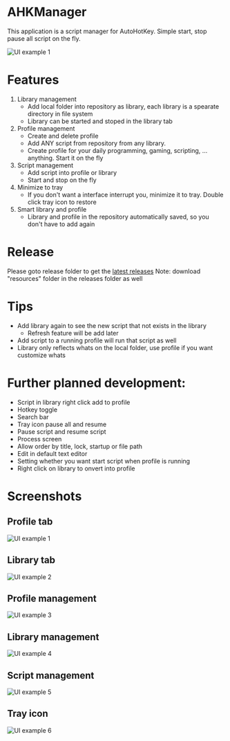 # AHKManager
This application is a script manager for AutoHotKey. Simple start, stop pause all script on the fly.

<img alt="UI example 1" 
      src="https://github.com/SmartyTomato/AHKManager/blob/master/resources/images/read_me/ui_example_1.png">

# Features
1. Library management
      - Add local folder into repository as library, each library is a spearate directory in file system
      - Library can be started and stoped in the library tab
2. Profile management
      - Create and delete profile
      - Add ANY script from repository from any library.
      - Create profile for your daily programming, gaming, scripting, ... anything. Start it on the fly
3. Script management
      - Add script into profile or library
      - Start and stop on the fly
4. Minimize to tray
      - If you don't want a interface interrupt you, minimize it to tray. Double click tray icon to restore
5. Smart library and profile
      - Library and profile in the repository automatically saved, so you don't have to add again

# Release
Please goto release folder to get the [latest releases](https://github.com/SmartyTomato/AHKManager/tree/master/releases)
Note: download "resources" folder in the releases folder as well

# Tips
- Add library again to see the new script that not exists in the library
    * Refresh feature will be add later
- Add script to a running profile will run that script as well
- Library only reflects whats on the local folder, use profile if you want customize whats

# Further planned development:
- Script in library right click add to profile
- Hotkey toggle
- Search bar
- Tray icon pause all and resume
- Pause script and resume script
- Process screen
- Allow order by title, lock, startup or file path
- Edit in default text editor
- Setting whether you want start script when profile is running
- Right click on library to onvert into profile

# Screenshots
## Profile tab
<img alt="UI example 1" 
      src="https://github.com/SmartyTomato/AHKManager/blob/master/resources/images/read_me/ui_example_1.png">

## Library tab
<img alt="UI example 2" 
      src="https://github.com/SmartyTomato/AHKManager/blob/master/resources/images/read_me/ui_example_2.png">

## Profile management
<img alt="UI example 3" 
      src="https://github.com/SmartyTomato/AHKManager/blob/master/resources/images/read_me/ui_example_3.png">

## Library management
<img alt="UI example 4" 
      src="https://github.com/SmartyTomato/AHKManager/blob/master/resources/images/read_me/ui_example_4.png">

## Script management
<img alt="UI example 5" 
      src="https://github.com/SmartyTomato/AHKManager/blob/master/resources/images/read_me/ui_example_5.png">

## Tray icon
<img alt="UI example 6" 
      src="https://github.com/SmartyTomato/AHKManager/blob/master/resources/images/read_me/ui_example_6.png">

